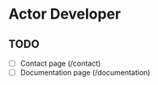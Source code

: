 # Actor Developer

## TODO

-   [ ] Contact page (/contact)
-   [ ] Documentation page (/documentation)
